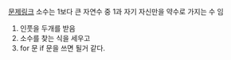 [문제링크](https://www.acmicpc.net/problem/1978)
소수는 1보다 큰 자연수 중 1과 자기 자신만을 약수로 가지는 수 임

1. 인풋을 두개를 받음
2. 소수를 찾는 식을 세우고
3. for 문 if 문을 쓰면 될거 같다.
